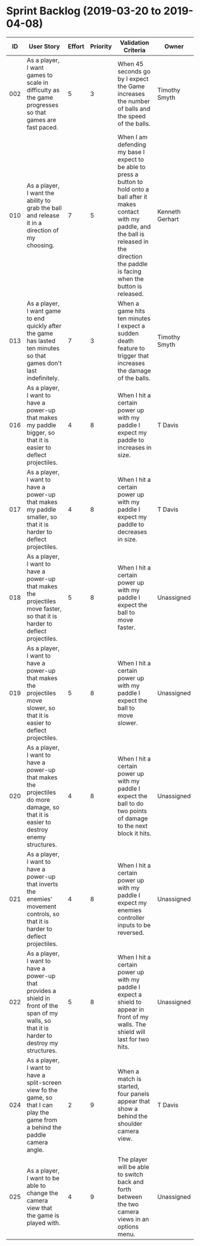 # Sprint Backlog (2019-03-20 to 2019-04-08)

| ID | User Story | Effort | Priority | Validation Criteria | Owner |
|----|------------|--------|----------|---------------------|-------|
|002| As a player, I want games to scale in difficulty as the game progresses so that games are fast paced.|5|3|When 45 seconds go by I expect the Game increases the number of balls and the speed of the balls.| Timothy Smyth |
|010| As a player, I want the ability to grab the ball and release it in a direction of my choosing.|7|5| When I am defending my base I expect to be able to press a button to hold onto a ball after it makes contact with my paddle, and the ball is released in the direction the paddle is facing when the button is released.| Kenneth Gerhart |
|013| As a player, I want game to end quickly after the game has lasted ten minutes so that games don't last indefinitely.|7|3| When a game hits ten minutes I expect a sudden death feature to trigger that increases the damage of the balls.| Timothy Smyth |
|016| As a player, I want to have a power-up that makes my paddle bigger, so that it is easier to deflect projectiles.|4|8| When I hit a certain power up with my paddle I expect my paddle to increases in size.| T Davis |
|017| As a player, I want to have a power-up that makes my paddle smaller, so that it is harder to deflect projectiles.|4|8| When I hit a certain power up with my paddle I expect my paddle to decreases in size.| T Davis |
|018| As a player, I want to have a power-up that makes the projectiles move faster, so that it is harder to deflect projectiles.|5|8| When I hit a certain power up with my paddle I expect the ball to move faster.| Unassigned |
|019| As a player, I want to have a power-up that makes the projectiles move slower, so that it is easier to deflect projectiles.|5|8| When I hit a certain power up with my paddle I expect the ball to move slower.| Unassigned |
|020| As a player, I want to have a power-up that makes the projectiles do more damage, so that it is easier to destroy enemy structures.|4|8| When I hit a certain power up with my paddle I expect the ball to do two points of damage to the next block it hits.| Unassigned |
|021| As a player, I want to have a power-up that inverts the enemies' movement controls, so that it is harder to deflect projectiles.|4|8| When I hit a certain power up with my paddle I expect my enemies controller inputs to be reversed.| Unassigned |
|022| As a player, I want to have a power-up that provides a shield in front of the span of my walls, so that it is harder to destroy my structures.|5|8| When I hit a certain power up with my paddle I expect a shield to appear in front of my walls. The shield will last for two hits.| Unassigned |
|024| As a player, I want to have a split-screen view fo the game, so that I can play the game from a behind the paddle camera angle.|2|9| When a match is started, four panels appear that show a behind the shoulder camera view.| T Davis |
|025| As a player, I want to be able to change the camera view that the game is played with.|4|9| The player will be able to switch back and forth between the two camera views in an options menu.| Unassigned |
